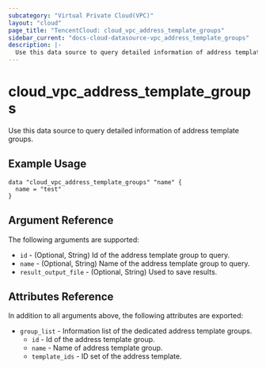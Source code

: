 ```yaml
---
subcategory: "Virtual Private Cloud(VPC)"
layout: "cloud"
page_title: "TencentCloud: cloud_vpc_address_template_groups"
sidebar_current: "docs-cloud-datasource-vpc_address_template_groups"
description: |-
  Use this data source to query detailed information of address template groups.
---
```


# cloud_vpc_address_template_groups

Use this data source to query detailed information of address template groups.

## Example Usage

```hcl
data "cloud_vpc_address_template_groups" "name" {
  name = "test"
}
```

## Argument Reference

The following arguments are supported:

* `id` - (Optional, String) Id of the address template group to query.
* `name` - (Optional, String) Name of the address template group to query.
* `result_output_file` - (Optional, String) Used to save results.

## Attributes Reference

In addition to all arguments above, the following attributes are exported:

* `group_list` - Information list of the dedicated address template groups.
  * `id` - Id of the address template group.
  * `name` - Name of address template group.
  * `template_ids` - ID set of the address template.



